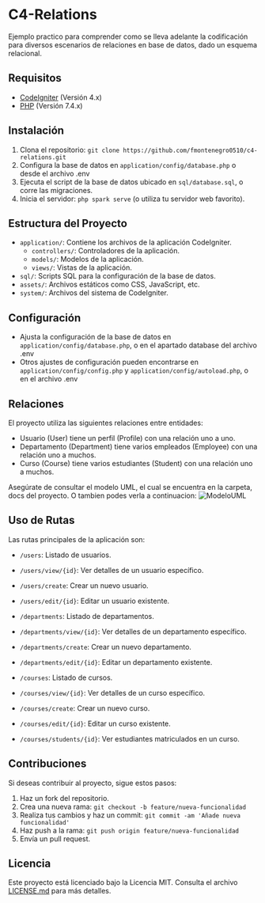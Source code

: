 # C4-Relations

Ejemplo practico para comprender como se lleva adelante la codificación para diversos escenarios de relaciones en base de datos, dado un esquema relacional.

## Requisitos

- [CodeIgniter](https://codeigniter.com/) (Versión 4.x)
- [PHP](https://www.php.net/) (Versión 7.4.x)

## Instalación

1. Clona el repositorio: `git clone https://github.com/fmontenegro0510/c4-relations.git`
2. Configura la base de datos en `application/config/database.php` o desde el archivo .env
3. Ejecuta el script de la base de datos ubicado en `sql/database.sql`, o corre las migraciones.
4. Inicia el servidor: `php spark serve` (o utiliza tu servidor web favorito).

## Estructura del Proyecto

- `application/`: Contiene los archivos de la aplicación CodeIgniter.
  - `controllers/`: Controladores de la aplicación.
  - `models/`: Modelos de la aplicación.
  - `views/`: Vistas de la aplicación.
- `sql/`: Scripts SQL para la configuración de la base de datos.
- `assets/`: Archivos estáticos como CSS, JavaScript, etc.
- `system/`: Archivos del sistema de CodeIgniter.

## Configuración

- Ajusta la configuración de la base de datos en `application/config/database.php`, o en el apartado database del archivo .env
- Otros ajustes de configuración pueden encontrarse en `application/config/config.php` y `application/config/autoload.php`, o en el archivo .env

## Relaciones

El proyecto utiliza las siguientes relaciones entre entidades:

- Usuario (User) tiene un perfil (Profile) con una relación uno a uno.
- Departamento (Department) tiene varios empleados (Employee) con una relación uno a muchos.
- Curso (Course) tiene varios estudiantes (Student) con una relación uno a muchos.

Asegúrate de consultar el modelo UML, el cual se encuentra en la carpeta, docs del proyecto. O tambien podes verla a continuacion:
![ModeloUML](https://github.com/fmontenegro0510/c4-relations/assets/8129084/de9a6637-7343-4120-9877-73cb898a9ea6)

## Uso de Rutas

Las rutas principales de la aplicación son:

- `/users`: Listado de usuarios.
- `/users/view/{id}`: Ver detalles de un usuario específico.
- `/users/create`: Crear un nuevo usuario.
- `/users/edit/{id}`: Editar un usuario existente.

- `/departments`: Listado de departamentos.
- `/departments/view/{id}`: Ver detalles de un departamento específico.
- `/departments/create`: Crear un nuevo departamento.
- `/departments/edit/{id}`: Editar un departamento existente.

- `/courses`: Listado de cursos.
- `/courses/view/{id}`: Ver detalles de un curso específico.
- `/courses/create`: Crear un nuevo curso.
- `/courses/edit/{id}`: Editar un curso existente.
- `/courses/students/{id}`: Ver estudiantes matriculados en un curso.

## Contribuciones

Si deseas contribuir al proyecto, sigue estos pasos:

1. Haz un fork del repositorio.
2. Crea una nueva rama: `git checkout -b feature/nueva-funcionalidad`
3. Realiza tus cambios y haz un commit: `git commit -am 'Añade nueva funcionalidad'`
4. Haz push a la rama: `git push origin feature/nueva-funcionalidad`
5. Envía un pull request.

## Licencia

Este proyecto está licenciado bajo la Licencia MIT. Consulta el archivo [LICENSE.md](LICENSE.md) para más detalles.
